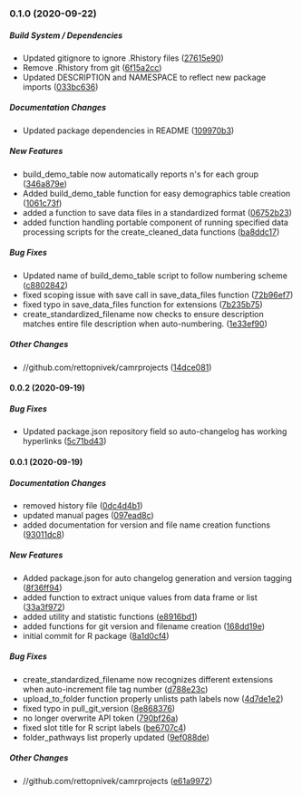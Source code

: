 ### 0.1.0 (2020-09-22)

##### Build System / Dependencies

*  Updated gitignore to ignore .Rhistory files ([27615e90](https://github.com/rettopnivek/camrprojects/commit/27615e90085565c436a0e8f0b87ce778215ce1d6))
*  Remove .Rhistory from git ([6f15a2cc](https://github.com/rettopnivek/camrprojects/commit/6f15a2ccd222433590cf6762c01b27c9f4792d0c))
*  Updated DESCRIPTION and NAMESPACE to reflect new package imports ([033bc636](https://github.com/rettopnivek/camrprojects/commit/033bc63654cdf54bbb15b54ffd22242e1303e301))

##### Documentation Changes

*  Updated package dependencies in README ([109970b3](https://github.com/rettopnivek/camrprojects/commit/109970b3009f01a17fb32e03bd826a3499799497))

##### New Features

*  build_demo_table now automatically reports n's for each group ([346a879e](https://github.com/rettopnivek/camrprojects/commit/346a879edb7566fd6ff35f5c7c2fdfe22517c92c))
*  Added build_demo_table function for easy demographics table creation ([1061c73f](https://github.com/rettopnivek/camrprojects/commit/1061c73fb79842ff805cab789ef1c0e403db66d6))
*  added a function to save data files in a standardized format ([06752b23](https://github.com/rettopnivek/camrprojects/commit/06752b2357bf1650576524fcece623624a42757a))
*  added function handling portable component of running specified data processing scripts for the create_cleaned_data functions ([ba8ddc17](https://github.com/rettopnivek/camrprojects/commit/ba8ddc17fff61f231d9dfc3351c4eac0e4c3f562))

##### Bug Fixes

*  Updated name of build_demo_table script to follow numbering scheme ([c8802842](https://github.com/rettopnivek/camrprojects/commit/c8802842b2dc6bc9d9e61ddfad4504d1cad90f59))
*  fixed scoping issue with save call in save_data_files function ([72b96ef7](https://github.com/rettopnivek/camrprojects/commit/72b96ef7ce2fcf93bafff51b520f2e08e4ee303c))
*  fixed typo in save_data_files function for extensions ([7b235b75](https://github.com/rettopnivek/camrprojects/commit/7b235b758afd822cfc8452932fb91dafd0c766ca))
*  create_standardized_filename now checks to ensure description matches entire file description when auto-numbering. ([1e33ef90](https://github.com/rettopnivek/camrprojects/commit/1e33ef90473fe90aa5f9fe0ac229719578a6f3db))

##### Other Changes

* //github.com/rettopnivek/camrprojects ([14dce081](https://github.com/rettopnivek/camrprojects/commit/14dce081e877738522695017b1d82f00348e9dfc))

#### 0.0.2 (2020-09-19)

##### Bug Fixes

*  Updated package.json repository field so auto-changelog has working hyperlinks ([5c71bd43](https://github.com/rettopnivek/camrprojects/commit/5c71bd43824099e2c580b554e42b13d5f337b496))

#### 0.0.1 (2020-09-19)

##### Documentation Changes

*  removed history file ([0dc4d4b1](https://github.com/rettopnivek/camrprojects/commit/0dc4d4b1e7ef19a487967754f3ebce1e1de0f1ff))
*  updated manual pages ([097ead8c](https://github.com/rettopnivek/camrprojects/commit/097ead8c91ee3b5fcfbdeb8c53f4d4613b8c8958))
*  added documentation for version and file name creation functions ([93011dc8](https://github.com/rettopnivek/camrprojects/commit/93011dc85d889b2e5304098c22d8f76494116ecd))

##### New Features

*  Added package.json for auto changelog generation and version tagging ([8f36ff94](https://github.com/rettopnivek/camrprojects/commit/8f36ff94f5a022547a7e0d761bd45b61706410cf))
*  added function to extract unique values from data frame or list ([33a3f972](https://github.com/rettopnivek/camrprojects/commit/33a3f97206d1d632705c3c4c51b3366847ef6e0a))
*  added utility and statistic functions ([e8916bd1](https://github.com/rettopnivek/camrprojects/commit/e8916bd1d2563d270abb098a83999d54b337cfaa))
*  added functions for git version and filename creation ([168dd19e](https://github.com/rettopnivek/camrprojects/commit/168dd19e0e14d2e05b272c31d457573fb8793613))
*  initial commit for R package ([8a1d0cf4](https://github.com/rettopnivek/camrprojects/commit/8a1d0cf460c7c59e24456cb0336df576d9e090cf))

##### Bug Fixes

*  create_standardized_filename now recognizes different extensions when auto-increment file tag number ([d788e23c](https://github.com/rettopnivek/camrprojects/commit/d788e23cb5cd8644b9ae467e4cb0221526e66bda))
*  upload_to_folder function properly unlists path labels now ([4d7de1e2](https://github.com/rettopnivek/camrprojects/commit/4d7de1e2a3846619054df48b2f9fc7b49d80787f))
*  fixed typo in pull_git_version ([8e868376](https://github.com/rettopnivek/camrprojects/commit/8e8683763fc61f90f44234ff62dab6100dc8814a))
*  no longer overwrite API token ([790bf26a](https://github.com/rettopnivek/camrprojects/commit/790bf26adae9ebfef451ed7bdf45109d43c186e3))
*  fixed slot title for R script labels ([be6707c4](https://github.com/rettopnivek/camrprojects/commit/be6707c499ff376e9d6783996312340b8529eb41))
*  folder_pathways list properly updated ([9ef088de](https://github.com/rettopnivek/camrprojects/commit/9ef088de0519d434d0df3ee082dba5ecfc984dae))

##### Other Changes

* //github.com/rettopnivek/camrprojects ([e61a9972](https://github.com/rettopnivek/camrprojects/commit/e61a9972646bd8790c5329f8cbe0684b4577eac4))

